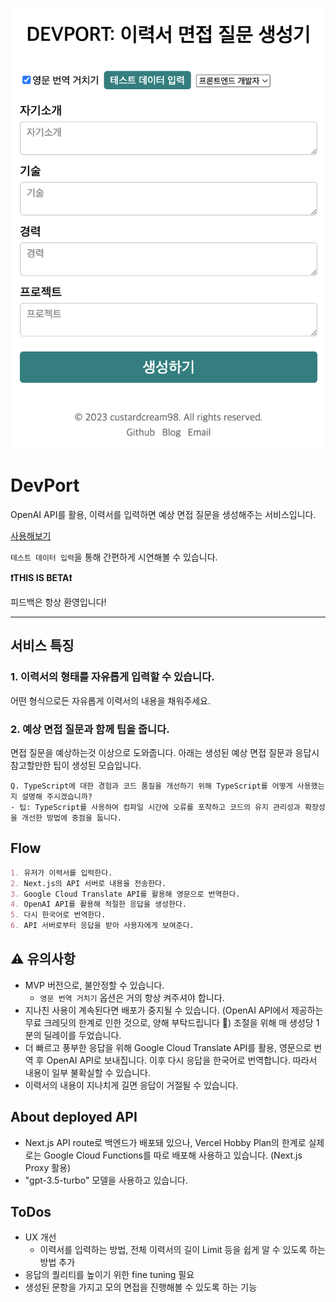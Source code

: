 ![sample](./sample.png)

# DevPort

OpenAI API를 활용, 이력서를 입력하면 예상 면접 질문을 생성해주는 서비스입니다.

[사용해보기](https://dev-port-custardcream98.vercel.app/)

`테스트 데이터 입력`을 통해 간편하게 시연해볼 수 있습니다.

**❗THIS IS BETA❗**

피드백은 항상 환영입니다!

---

## 서비스 특징

### 1. 이력서의 형태를 자유롭게 입력할 수 있습니다.

어떤 형식으로든 자유롭게 이력서의 내용을 채워주세요.

### 2. 예상 면접 질문과 함께 팁을 줍니다.

면접 질문을 예상하는것 이상으로 도와줍니다. 아래는 생성된 예상 면접 질문과 응답시 참고할만한 팁이 생성된 모습입니다.

```
Q. TypeScript에 대한 경험과 코드 품질을 개선하기 위해 TypeScript를 어떻게 사용했는지 설명해 주시겠습니까?
- 팁: TypeScript를 사용하여 컴파일 시간에 오류를 포착하고 코드의 유지 관리성과 확장성을 개선한 방법에 중점을 둡니다.
```

## Flow

```md
1. 유저가 이력서를 입력한다.
2. Next.js의 API 서버로 내용을 전송한다.
3. Google Cloud Translate API를 활용해 영문으로 번역한다.
4. OpenAI API를 활용해 적절한 응답을 생성한다.
5. 다시 한국어로 번역한다.
6. API 서버로부터 응답을 받아 사용자에게 보여준다.
```

## ⚠️ 유의사항

- MVP 버전으로, 불안정할 수 있습니다.
  - `영문 번역 거치기` 옵션은 거의 항상 켜주셔야 합니다.
- 지나친 사용이 계속된다면 배포가 중지될 수 있습니다. (OpenAI API에서 제공하는 무료 크레딧의 한계로 인한 것으로, 양해 부탁드립니다 🥲) 조절을 위해 매 생성당 1분의 딜레이를 두었습니다.
- 더 빠르고 풍부한 응답을 위해 Google Cloud Translate API를 활용, 영문으로 번역 후 OpenAI API로 보내집니다. 이후 다시 응답을 한국어로 번역합니다. 따라서 내용이 일부 불확실할 수 있습니다.
- 이력서의 내용이 지나치게 길면 응답이 거절될 수 있습니다.

## About deployed API

- Next.js API route로 백엔드가 배포돼 있으나, Vercel Hobby Plan의 한계로 실제로는 Google Cloud Functions를 따로 배포해 사용하고 있습니다. (Next.js Proxy 활용)
- "gpt-3.5-turbo" 모델을 사용하고 있습니다.

## ToDos

- UX 개선
  - 이력서를 입력하는 방법, 전체 이력서의 길이 Limit 등을 쉽게 알 수 있도록 하는 방법 추가
- 응답의 퀄리티를 높이기 위한 fine tuning 필요
- 생성된 문항을 가지고 모의 면접을 진행해볼 수 있도록 하는 기능
